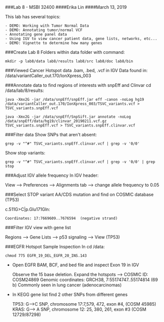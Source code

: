 ###Lab 8 - MSBI 32400
####Erika Lin
####March 13, 2019

This lab has several topics:

    - DEMO: Working with Tumor Normal Data
    - DEMO: Annotating tumor/normal VCF
    - Annotating gene panel data
    - Using IGV to view cancer patient data, gene lists, networks, etc...
    - DEMO: Vignette to determine how many genes 
  
###Create Lab 8 Folders within data folder with command:

    mkdir -p lab8/data lab8/results lab8/src lab8/doc lab8/bin
    

###Viewed Cancer Hotspot data .bam, .bed, .vcf in IGV 
Data found in: 
/data/variantCaller_out.170/IonXpress_003

###Annotate data to find regions of interests with snpEff and Clinvar
cd /data/lab/8/results: 

    java -Xmx2G -jar /data/snpEff/snpEff.jar eff -canon -noLog hg19 /data/variantCaller_out.170/IonXpress_003/TSVC_variants.vcf > TSVC_variants.snpEff.vcf
    
    java -Xmx2G -jar /data/snpEff/SnpSift.jar annotate -noLog /data/snpEff/data/hg19/clinvar_20190211.vcf.gz TSVC_variants.snpEff.vcf > TSVC_variants.snpEff.clinvar.vcf
    
###Filter data
Show SNPs that aren't absent: 

    grep -v "^#" TSVC_variants.snpEff.clinvar.vcf | grep -v '0/0'

Show stop variants: 
    
    grep -v "^#" TSVC_variants.snpEff.clinvar.vcf | grep -v '0/0' | grep stop

###Adjust IGV allele frequency 
In IGV header:

View --> Preferences --> Alignments tab --> change allele frequency to 0.05 

###Select STOP variant AA/CDS mutation and find on COSMIC database (TP53)

c.511G>C|p.Glu171Gln:

    Coordinates: 17:7669609..7676594  (negative strand) 
    
###Filter IGV view with gene list 

Regions --> Gene Lists --> p53 signaling --> View (TP53)


###EGFR Hotspot Sample Inspection
In cd /data:

    chmod 775 EGFR_19_DEL_EGFR_20_INS.143

- Open EGFR BAM, BCF, and bed file and inspect Exon 19 in IGV 

    Observe the 15 base deletion. 
    Expand the hotspots --> COSMIC ID: COSM24869
    Genomic coordinates: GRCH38, 7:55174747..55174814 (69 b)
    Commonly seen in lung cancer (adenocarcinomas)

- In KEGG gene list find 2 other SNPs from different genes

     TP53: G-->C SNP, chromosome 17:7,579, 472, exon #4, (COSM 45985)
     KRAS: G--> A SNP, chromosome 12: 25, 380, 261, exon #3 (COSM 12729/87298)










